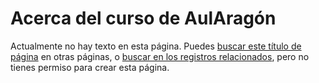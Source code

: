 # Acerca del curso de AulAragón
Actualmente no hay texto en esta página.
Puedes [buscar este título de página](http://wiki.vitalinux.educa.aragon.es/index.php/Especial:Buscar/Acerca_del_curso_de_AulArag%C3%B3n) en otras páginas, o [buscar en los registros relacionados](http://wiki.vitalinux.educa.aragon.es/index.php?title=Especial:Registro&amp;page=Acerca_del_curso_de_AulArag%C3%B3n), pero no tienes permiso para crear esta página.

